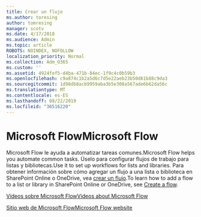 ```yaml
---
title: Crear un flujo
ms.author: toresing
author: tomresing
manager: scotv
ms.date: 4/17/2018
ms.audience: Admin
ms.topic: article
ROBOTS: NOINDEX, NOFOLLOW
localization_priority: Normal
ms.collection: Adm_O365
ms.custom: ''
ms.assetid: 4924fef5-d4ba-471b-84ec-1f9c4c0b59b3
ms.openlocfilehash: c9a874c1b2a5d6c7d5e22aeb23b50d61b88c9da3
ms.sourcegitcommit: 1d98db8acb9959aba3b5e308a567ade6b62da56c
ms.translationtype: MT
ms.contentlocale: es-ES
ms.lasthandoff: 08/22/2019
ms.locfileid: "36516220"
---
```

# <a name="microsoft-flow"></a><span data-ttu-id="4dc31-102">Microsoft Flow</span><span class="sxs-lookup"><span data-stu-id="4dc31-102">Microsoft Flow</span></span>

<span data-ttu-id="4dc31-103">Microsoft Flow le ayuda a automatizar tareas comunes.</span><span class="sxs-lookup"><span data-stu-id="4dc31-103">Microsoft Flow helps you automate common tasks.</span></span> <span data-ttu-id="4dc31-104">Úselo para configurar flujos de trabajo para listas y bibliotecas.</span><span class="sxs-lookup"><span data-stu-id="4dc31-104">Use it to set up workflows for lists and libraries.</span></span> <span data-ttu-id="4dc31-105">Para obtener información sobre cómo agregar un flujo a una lista o biblioteca en SharePoint Online o OneDrive, vea [crear un flujo](https://go.microsoft.com/fwlink/?linkid=869408).</span><span class="sxs-lookup"><span data-stu-id="4dc31-105">To learn how to add a flow to a list or library in SharePoint Online or OneDrive, see [Create a flow](https://go.microsoft.com/fwlink/?linkid=869408).</span></span>
  
[<span data-ttu-id="4dc31-106">Vídeos sobre Microsoft Flow</span><span class="sxs-lookup"><span data-stu-id="4dc31-106">Videos about Microsoft Flow</span></span>](https://go.microsoft.com/fwlink/?linkid=864641)
  
[<span data-ttu-id="4dc31-107">Sitio web de Microsoft Flow</span><span class="sxs-lookup"><span data-stu-id="4dc31-107">Microsoft Flow website</span></span>](https://go.microsoft.com/fwlink/?linkid=864642)
  


